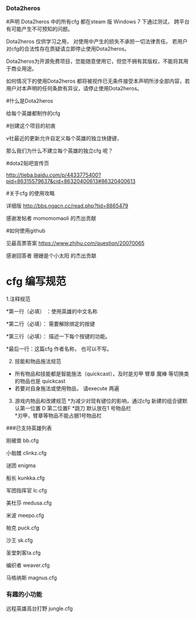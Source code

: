 ﻿### Dota2heros

#声明
Dota2heros 中的所有cfg 都在steam 版 Windows 7 下通过测试， 跨平台有可能产生不可预知的问题。

 Dota2heros 仅供学习之用， 对使用中产生的损失不承担一切法律责任。 若用户对cfg的合法性存在质疑请立即停止使用Dota2heros。 

Dota2heros为开源免费项目，您能随意使用它，但您不拥有其版权，不能将其用于商业用途。

如何情况下的使用Dota2heros 都将被视作已无条件接受本声明所涉全部内容，若用户对本声明的任何条款有异议，请停止使用Dota2heros。

#什么是Dota2heros 

给每个英雄都制作的cfg

#创建这个项目的初衷

v社最近的更新允许自定义每个英雄的独立快捷键，

那么我们为什么不建立每个英雄的独立cfg 呢？ 

#dota2贴吧宣传页 

http://tieba.baidu.com/p/4433775400?pid=86315579637&cid=86320400613#86320400613

#关于cfg 的使用攻略

详细版 http://bbs.ngacn.cc/read.php?tid=8865479 

感谢发帖者 momomomaoli  的杰出贡献

#如何使用github

见最高票答案  https://www.zhihu.com/question/20070065

感谢回答者 珊姗是个小太阳  的杰出贡献

# cfg 编写规范

  1.注释规范

  *第一行（必填） ：使用英雄的中文名称

  *第二行（必填）： 需要解除绑定的按键

  *第三行（必填）： 描述一下每个按键的功能。

  *最后一行：这篇cfg 作者名称， 也可以不写。

 2. 技能和物品施法规范
   * 所有物品和技能都是智能施法（quickcast），及时是刃甲 臂章 魔棒 等切换类的物品也是 quickcast 
   * 若要对自身施法或使用物品， 请execute 两遍 
   
3. 游戏内物品和改建规范
  *为减少对现有键位的影响，通过cfg 新建的组合键默认第一位置 D 第二位置F 
  *跳刀 默认放在1 号物品栏  
  *刃甲，臂章等物品不能占据1号物品栏


###已支持英雄列表 

刚被兽 bb.cfg

小骷髅 clinkz.cfg

谜团 enigma

船长 kunkka.cfg

军团指挥官 lc.cfg

美杜莎 medusa.cfg

米波 meepo.cfg

帕克 puck.cfg

沙王 sk.cfg 

圣堂刺客ta.cfg

编织者 weaver.cfg

马格纳斯 magnus.cfg

### 有趣的小功能

远程英雄高台打野 jungle.cfg
